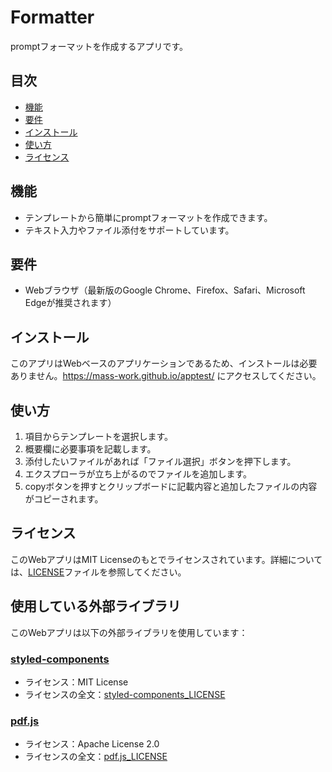 # Formatter

promptフォーマットを作成するアプリです。

## 目次

- [機能](#機能)
- [要件](#要件)
- [インストール](#インストール)
- [使い方](#使い方)
- [ライセンス](#ライセンス)

## 機能

- テンプレートから簡単にpromptフォーマットを作成できます。
- テキスト入力やファイル添付をサポートしています。

## 要件

- Webブラウザ（最新版のGoogle Chrome、Firefox、Safari、Microsoft Edgeが推奨されます）

## インストール

このアプリはWebベースのアプリケーションであるため、インストールは必要ありません。https://mass-work.github.io/apptest/ にアクセスしてください。

## 使い方

 1. 項目からテンプレートを選択します。
 2. 概要欄に必要事項を記載します。
 3. 添付したいファイルがあれば「ファイル選択」ボタンを押下します。
 4. エクスプローラが立ち上がるのでファイルを追加します。
 5. copyボタンを押すとクリップボードに記載内容と追加したファイルの内容がコピーされます。

## ライセンス

このWebアプリはMIT Licenseのもとでライセンスされています。詳細については、[LICENSE](LICENSE)ファイルを参照してください。

## 使用している外部ライブラリ

このWebアプリは以下の外部ライブラリを使用しています：

### [styled-components](https://github.com/styled-components/styled-components)

- ライセンス：MIT License
- ライセンスの全文：[styled-components_LICENSE](https://github.com/styled-components/styled-components/blob/main/LICENSE)

### [pdf.js](https://github.com/mozilla/pdf.js)

- ライセンス：Apache License 2.0
- ライセンスの全文：[pdf.js_LICENSE](https://github.com/mozilla/pdf.js/blob/master/LICENSE)